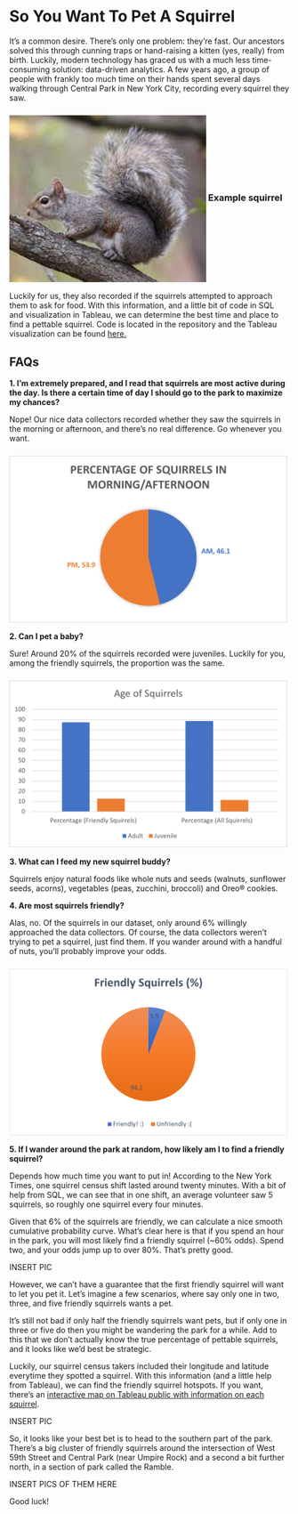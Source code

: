 # So You Want To Pet A Squirrel

It’s a common desire. There’s only one problem: they’re fast. Our ancestors solved this through cunning traps or hand-raising a kitten (yes, really) from birth. Luckily, modern technology has graced us with a much less time-consuming solution: data-driven analytics. A few years ago, a group of people with frankly too much time on their hands spent several days walking through Central Park in New York City, recording every squirrel they saw. 


<h3><img align="center" height="300" src="https://github.com/vincentium123/So-You-Want-To-Pet-A-Squirrel/blob/main/images/squirrel.jpeg"> Example squirrel</h3>


Luckily for us, they also recorded if the squirrels attempted to approach them to ask for food. With this information, and a little bit of code in SQL and visualization in Tableau, we can determine the best time and place to find a pettable squirrel. Code is located in the repository and the Tableau visualization can be found [here.](https://public.tableau.com/app/profile/jonathan.vincent5335/viz/FriendlySquirrels/Sheet1#1)

## FAQs 

**1. I’m extremely prepared, and I read that squirrels are most active during the day. Is there a certain time of day I should go to the park to maximize my chances?**

Nope! Our nice data collectors recorded whether they saw the squirrels in the morning or afternoon, and there’s no real difference. Go whenever you want. 

<h3><img align="center" height="300" src="https://github.com/vincentium123/So-You-Want-To-Pet-A-Squirrel/blob/main/images/time%20of%20day.png"></h3>


**2. Can I pet a baby?** 

Sure! Around 20% of the squirrels recorded were juveniles. Luckily for you, among the friendly squirrels, the proportion was the same. 

<h3><img align="center" height="300" src="https://github.com/vincentium123/So-You-Want-To-Pet-A-Squirrel/blob/main/images/age.png"></h3>


**3. What can I feed my new squirrel buddy?**

Squirrels enjoy natural foods like whole nuts and seeds (walnuts, sunflower seeds, acorns), vegetables (peas, zucchini, broccoli) and Oreo® cookies. 

**4. Are most squirrels friendly?**

Alas, no. Of the squirrels in our dataset, only around 6% willingly approached the data collectors. Of course, the data collectors weren’t trying to pet a squirrel, just find them. If you wander around with a handful of nuts, you’ll probably improve your odds. 

<h3><img align="center" height="300" src="https://github.com/vincentium123/So-You-Want-To-Pet-A-Squirrel/blob/main/images/percent%20friendly.png"></h3>

**5. If I wander around the park at random, how likely am I to find a friendly squirrel?** 

Depends how much time you want to put in! According to the New York Times, one squirrel census shift lasted around twenty minutes. With a bit of help from SQL, we can see that in one shift, an average volunteer saw 5 squirrels, so roughly one squirrel every four minutes. 

Given that 6% of the squirrels are friendly, we can calculate a nice smooth cumulative probability curve. What’s clear here is that if you spend an hour in the park, you will most likely find a friendly squirrel (~60% odds). Spend two, and your odds jump up to over 80%. That’s pretty good. 

INSERT PIC

However, we can’t have a guarantee that the first friendly squirrel will want to let you pet it. Let’s imagine a few scenarios, where say only one in two, three, and five friendly squirrels wants a pet. 

It’s still not bad if only half the friendly squirrels want pets, but if only one in three or five do then you might be wandering the park for a while. Add to this that we don’t actually know the true percentage of pettable squirrels, and it looks like we’d best be strategic. 

Luckily, our squirrel census takers included their longitude and latitude everytime they spotted a squirrel. With this information (and a little help from Tableau), we can find the friendly squirrel hotspots. If you want, there’s an [interactive map on Tableau public with information on each squirrel](https://public.tableau.com/app/profile/jonathan.vincent5335/viz/FriendlySquirrels/Sheet1#1).

INSERT PIC

So, it looks like your best bet is to head to the southern part of the park. There’s a big cluster of friendly squirrels around the intersection of West 59th Street and Central Park (near Umpire Rock) and a second a bit further north, in a section of park called the Ramble. 

INSERT PICS OF THEM HERE



Good luck!


